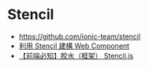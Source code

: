 # Stencil

- https://github.com/ionic-team/stencil
- [利用 Stencil 建構 Web Component](https://blog.techbridge.cc/2020/03/30/stencil-claps-web-component/)
- [【前端必知】胶水（框架） Stencil.js](https://www.phodal.com/blog/glue-framework-stenciljs/)
